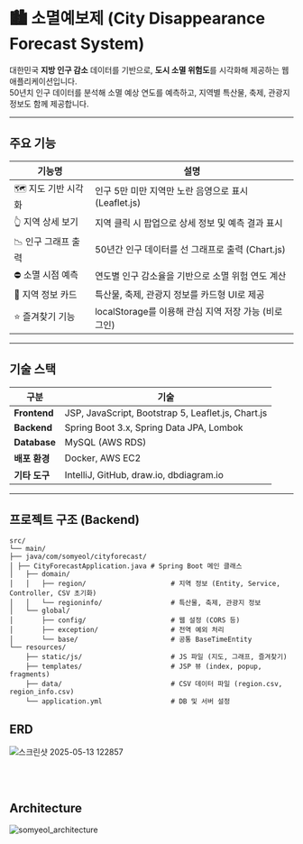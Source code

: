 # 🏙️ 소멸예보제 (City Disappearance Forecast System)

대한민국 **지방 인구 감소** 데이터를 기반으로, **도시 소멸 위험도**를 시각화해 제공하는 웹 애플리케이션입니다.  
50년치 인구 데이터를 분석해 소멸 예상 연도를 예측하고, 지역별 특산물, 축제, 관광지 정보도 함께 제공합니다.

---

## 주요 기능

| 기능명             | 설명                                   |
|------------------|--------------------------------------|
| 🗺 지도 기반 시각화     | 인구 5만 미만 지역만 노란 음영으로 표시 (Leaflet.js) |
| 👆 지역 상세 보기      | 지역 클릭 시 팝업으로 상세 정보 및 예측 결과 표시        |
| 📉 인구 그래프 출력    | 50년간 인구 데이터를 선 그래프로 출력 (Chart.js)    |
| ⛔ 소멸 시점 예측      | 연도별 인구 감소율을 기반으로 소멸 위험 연도 계산         |
| 🧳 지역 정보 카드     | 특산물, 축제, 관광지 정보를 카드형 UI로 제공          |
| ⭐ 즐겨찾기 기능       | localStorage를 이용해 관심 지역 저장 가능 (비로그인) |

---

## 기술 스택

| 구분 | 기술 |
|------|------|
| **Frontend** | JSP, JavaScript, Bootstrap 5, Leaflet.js, Chart.js |
| **Backend** | Spring Boot 3.x, Spring Data JPA, Lombok |
| **Database** | MySQL (AWS RDS) |
| **배포 환경** | Docker, AWS EC2 |
| **기타 도구** | IntelliJ, GitHub, draw.io, dbdiagram.io |

---

## 프로젝트 구조 (Backend)

````
src/
└── main/
├── java/com/somyeol/cityforecast/
│ ├── CityForecastApplication.java # Spring Boot 메인 클래스
│   ├── domain/
│   │   ├── region/                     # 지역 정보 (Entity, Service, Controller, CSV 초기화)
│   │   └── regioninfo/                 # 특산물, 축제, 관광지 정보
│   └── global/
│       ├── config/                     # 웹 설정 (CORS 등)
│       ├── exception/                  # 전역 예외 처리
│       └── base/                       # 공통 BaseTimeEntity
└── resources/
    ├── static/js/                      # JS 파일 (지도, 그래프, 즐겨찾기)
    ├── templates/                      # JSP 뷰 (index, popup, fragments)
    ├── data/                           # CSV 데이터 파일 (region.csv, region_info.csv)
    └── application.yml                 # DB 및 서버 설정

````

## ERD

![스크린샷 2025-05-13 122857](https://github.com/user-attachments/assets/d54d29ca-37cb-4886-b121-150eea127c84)




<br>
<br>


## Architecture

![somyeol_architecture](https://github.com/user-attachments/assets/277cadd0-0f57-4f7e-a5c5-1b8455f1c705)



